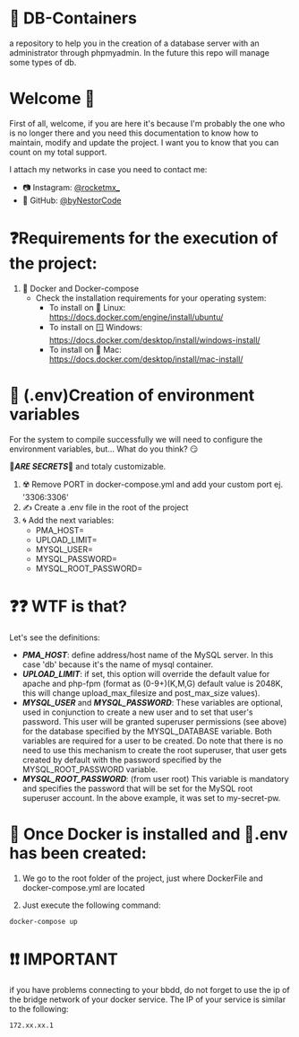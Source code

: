 # 🚢 DB-Containers

a repository to help you in the creation of a database server with an administrator through phpmyadmin. In the future this repo will manage some types of db.

# Welcome 🚀
First of all, welcome, if you are here it's because I'm probably the one who is no longer there and you need this documentation to know how to maintain, modify and update the project. I want you to know that you can count on my total support.

I attach my networks in case you need to contact me:

- 📷 Instagram: [@rocketmx_](https://www.instagram.com/rocketmx_/)
- 🐙 GitHub: [@byNestorCode](https://github.com/byNestorCode/)

# ❓Requirements for the execution of the project:

1.  🐋 Docker and Docker-compose
    - Check the installation requirements for your operating system:
        - To install on 🐧 Linux: https://docs.docker.com/engine/install/ubuntu/
        - To install on 🪟 Windows: https://docs.docker.com/desktop/install/windows-install/
        - To install on 🍎 Mac: https://docs.docker.com/desktop/install/mac-install/

# 📄 (.env)Creation of environment variables

For the system to compile successfully we will need to configure the environment variables, but... What do you think? 😏

🤫***ARE SECRETS***🤫 and totaly customizable.

1. ☢️ Remove PORT in docker-compose.yml and add your custom port ej. '3306:3306'
2. ✍️ Create a .env file in the root of the project
3. 🌀 Add the next variables:
    - PMA_HOST=
    - UPLOAD_LIMIT=
    - MYSQL_USER=
    - MYSQL_PASSWORD=
    - MYSQL_ROOT_PASSWORD=

# ❓❓ WTF is that?

Let's see the definitions:

- ***PMA_HOST***: define address/host name of the MySQL server. In this case 'db' because it's the name of mysql container.
- ***UPLOAD_LIMIT***: if set, this option will override the default value for apache and php-fpm (format as (0-9+)(K,M,G) default value is 2048K, this will change upload_max_filesize and post_max_size values).
- ***MYSQL_USER*** and ***MYSQL_PASSWORD***: These variables are optional, used in conjunction to create a new user and to set that user's password. This user will be granted superuser permissions (see above) for the database specified by the MYSQL_DATABASE variable. Both variables are required for a user to be created. Do note that there is no need to use this mechanism to create the root superuser, that user gets created by default with the password specified by the MYSQL_ROOT_PASSWORD variable.
- ***MYSQL_ROOT_PASSWORD***: (from user root) This variable is mandatory and specifies the password that will be set for the MySQL root superuser account. In the above example, it was set to my-secret-pw.

# 🐳 Once Docker is installed and 📄.env has been created:

1. We go to the root folder of the project, just where DockerFile and docker-compose.yml are located

2. Just execute the following command:

```bash
docker-compose up 
```

# ❗❗ IMPORTANT

if you have problems connecting to your bbdd, do not forget to use the ip of the bridge network of your docker service. The IP of your service is similar to the following:

```bash
172.xx.xx.1
```
